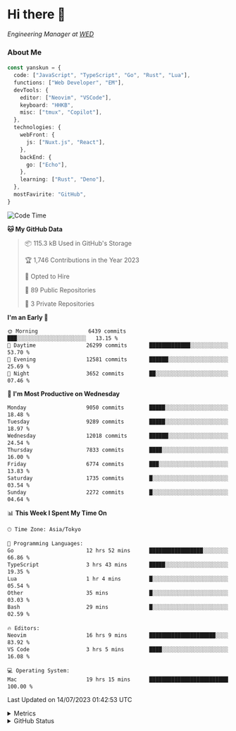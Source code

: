 # Hi there&nbsp;:wave:

<!-- ![Alt text](https://spotify-recently-played-readme.vercel.app/api?user=31kynbuubkiu3r4qh4hjuaglhfay) -->

_Engineering Manager at [WED](https://github.com/wedinc)_

### About Me

```ts
const yanskun = {
  code: ["JavaScript", "TypeScript", "Go", "Rust", "Lua"],
  functions: ["Web Developer", "EM"],
  devTools: {
    editor: ["Neovim", "VSCode"],
    keyboard: "HHKB",
    misc: ["tmux", "Copilot"],
  },
  technologies: {
    webFront: {
      js: ["Nuxt.js", "React"],
    },
    backEnd: {
      go: ["Echo"],
    },
    learning: ["Rust", "Deno"],
  },
  mostFavirite: "GitHub",
}
```

<!--START_SECTION:waka-->
![Code Time](http://img.shields.io/badge/Code%20Time-374%20hrs%2055%20mins-blue)

**🐱 My GitHub Data** 

> 📦 115.3 kB Used in GitHub's Storage 
 > 
> 🏆 1,746 Contributions in the Year 2023
 > 
> 💼 Opted to Hire
 > 
> 📜 89 Public Repositories 
 > 
> 🔑 3 Private Repositories 
 > 
**I'm an Early 🐤** 

```text
🌞 Morning                6439 commits        ███░░░░░░░░░░░░░░░░░░░░░░   13.15 % 
🌆 Daytime                26299 commits       █████████████░░░░░░░░░░░░   53.70 % 
🌃 Evening                12581 commits       ██████░░░░░░░░░░░░░░░░░░░   25.69 % 
🌙 Night                  3652 commits        ██░░░░░░░░░░░░░░░░░░░░░░░   07.46 % 
```
📅 **I'm Most Productive on Wednesday** 

```text
Monday                   9050 commits        █████░░░░░░░░░░░░░░░░░░░░   18.48 % 
Tuesday                  9289 commits        █████░░░░░░░░░░░░░░░░░░░░   18.97 % 
Wednesday                12018 commits       ██████░░░░░░░░░░░░░░░░░░░   24.54 % 
Thursday                 7833 commits        ████░░░░░░░░░░░░░░░░░░░░░   16.00 % 
Friday                   6774 commits        ███░░░░░░░░░░░░░░░░░░░░░░   13.83 % 
Saturday                 1735 commits        █░░░░░░░░░░░░░░░░░░░░░░░░   03.54 % 
Sunday                   2272 commits        █░░░░░░░░░░░░░░░░░░░░░░░░   04.64 % 
```


📊 **This Week I Spent My Time On** 

```text
🕑︎ Time Zone: Asia/Tokyo

💬 Programming Languages: 
Go                       12 hrs 52 mins      █████████████████░░░░░░░░   66.86 % 
TypeScript               3 hrs 43 mins       █████░░░░░░░░░░░░░░░░░░░░   19.35 % 
Lua                      1 hr 4 mins         █░░░░░░░░░░░░░░░░░░░░░░░░   05.54 % 
Other                    35 mins             █░░░░░░░░░░░░░░░░░░░░░░░░   03.03 % 
Bash                     29 mins             █░░░░░░░░░░░░░░░░░░░░░░░░   02.59 % 

🔥 Editors: 
Neovim                   16 hrs 9 mins       █████████████████████░░░░   83.92 % 
VS Code                  3 hrs 5 mins        ████░░░░░░░░░░░░░░░░░░░░░   16.08 % 

💻 Operating System: 
Mac                      19 hrs 15 mins      █████████████████████████   100.00 % 
```


 Last Updated on 14/07/2023 01:42:53 UTC
<!--END_SECTION:waka-->

<details>
  <summary>Metrics</summary>
  <img src="https://github.com/yanskun/yanskun/blob/main/github-metrics.svg" alt="Metrics">
</details>

<details>
  <summary>GitHub Status</summary>
  <picture>
    <source media="(prefers-color-scheme: dark)" srcset="https://raw.githubusercontent.com/yanskun/yanskun/master/profile-summary-card-output/nord_dark/0-profile-details.svg">
   <img src="https://raw.githubusercontent.com/yanskun/yanskun/master/profile-summary-card-output/default/0-profile-details.svg">
  </picture>
  <br>
  <picture>
    <source media="(prefers-color-scheme: dark)" srcset="https://raw.githubusercontent.com/yanskun/yanskun/master/profile-summary-card-output/nord_dark/1-repos-per-language.svg">
   <img src="https://raw.githubusercontent.com/yanskun/yanskun/master/profile-summary-card-output/default/1-repos-per-language.svg">
  </picture>
  <picture>
    <source media="(prefers-color-scheme: dark)" srcset="https://raw.githubusercontent.com/yanskun/yanskun/master/profile-summary-card-output/nord_dark/2-most-commit-language.svg">
   <img src="https://raw.githubusercontent.com/yanskun/yanskun/master/profile-summary-card-output/default/2-most-commit-language.svg">
  </picture>
  <br>
  <picture>
    <source media="(prefers-color-scheme: dark)" srcset="https://raw.githubusercontent.com/yanskun/yanskun/master/profile-summary-card-output/nord_dark/3-stats.svg">
   <img src="https://raw.githubusercontent.com/yanskun/yanskun/master/profile-summary-card-output/default/3-stats.svg">
  </picture>
  <picture>
    <source media="(prefers-color-scheme: dark)" srcset="https://raw.githubusercontent.com/yanskun/yanskun/master/profile-summary-card-output/nord_dark/4-productive-time.svg">
   <img src="https://raw.githubusercontent.com/yanskun/yanskun/master/profile-summary-card-output/default/4-productive-time.svg">
  </picture>
</details>
